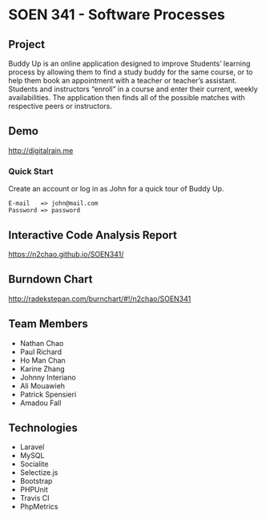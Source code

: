 # SOEN 341 - Software Processes


## Project

Buddy Up is an online application designed to improve Students’ learning process by allowing them to find a study buddy for the same course, or to help them book an appointment with a teacher or teacher’s assistant. Students and instructors “enroll” in a course and enter their current, weekly availabilities. The application then finds all of the possible matches with  respective peers or instructors.

## Demo

http://digitalrain.me

### Quick Start

Create an account or log in as John for a quick tour of Buddy Up.

    E-mail   => john@mail.com
    Password => password
    

## Interactive Code Analysis Report

https://n2chao.github.io/SOEN341/

## Burndown Chart

http://radekstepan.com/burnchart/#!/n2chao/SOEN341

## Team Members

* Nathan Chao
* Paul Richard
* Ho Man Chan
* Karine Zhang
* Johnny Interiano
* Ali Mouawieh 
* Patrick Spensieri 
* Amadou Fall

## Technologies
* Laravel
* MySQL
* Socialite
* Selectize.js
* Bootstrap
* PHPUnit
* Travis CI
* PhpMetrics
